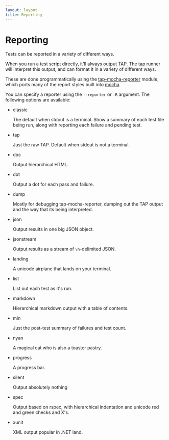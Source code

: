 ```yaml
---
layout: layout
title: Reporting
---
```


# Reporting

Tests can be reported in a variety of different ways.

When you run a test script directly, it'll always output
[TAP](/tap-format/).  The tap runner will interpret this
output, and can format it in a variety of different ways.

These are done programmatically using the
[tap-mocha-reporter](http://npm.im/tap-mocha-reporter) module, which
ports many of the report styles built into
[mocha](http://mochajs.org/#reporters).

You can specify a reporter using the `--reporter` or `-R` argument.
The following options are available:

- classic

    The default when stdout is a terminal.  Show a summary of
    each test file being run, along with reporting each failure and
    pending test.

- tap

    Just the raw TAP.  Default when stdout is not a terminal.

- doc

    Output hierarchical HTML.

- dot

    Output a dot for each pass and failure.

- dump

    Mostly for debugging tap-mocha-reporter, dumping out the TAP
    output and the way that its being interpreted.

- json

    Output results in one big JSON object.

- jsonstream

    Output results as a stream of `\n`-delimited JSON.

- landing

    A unicode airplane that lands on your terminal.

- list

    List out each test as it's run.

- markdown

    Hierarchical markdown output with a table of contents.

- min

    Just the post-test summary of failures and test count.

- nyan

    A magical cat who is also a toaster pastry.

- progress

    A progress bar.

- silent

    Output absolutely nothing

- spec

    Output based on rspec, with hierarchical indentation and
    unicode red and green checks and X's.

- xunit

    XML output popular in .NET land.
